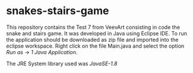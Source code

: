 # snakes-stairs-game
This repository contains the Test 7 from VeevArt consisting in code the snake and stairs game. It was developed in Java using Eclipse IDE. To run the application should be downloaded as zip file and imported into the eclipse workspace. Right click on the file Main.java and select the option *Run as* -> *1 Java Application*.

The JRE System library used was *JavaSE-1.8*
